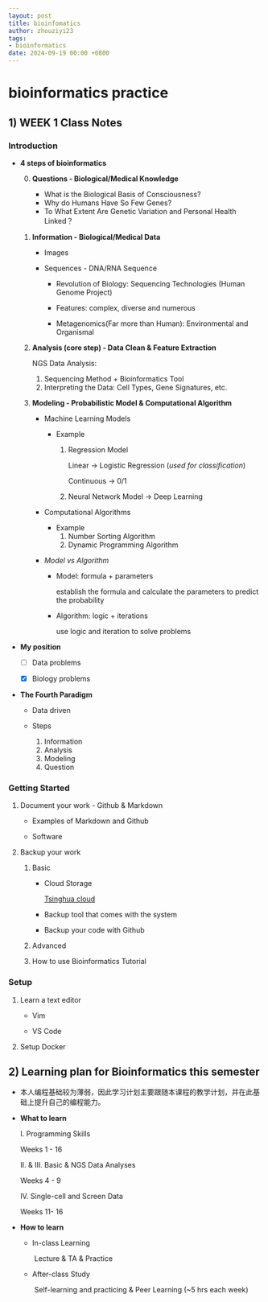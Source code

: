 ```yaml
---
layout: post
title: bioinfomatics
author: zhouziyi23
tags:
- bioinformatics
date: 2024-09-19 00:00 +0800
---
```



# bioinformatics practice

## 1) WEEK 1 Class Notes

### Introduction

- **4 steps of bioinformatics**

  0. **Questions - Biological/Medical Knowledge**
     - What is the Biological Basis of Consciousness?
     - Why do Humans Have So Few Genes?
     - To What Extent Are Genetic Variation and Personal Health Linked？

  1. **Information - Biological/Medical Data**

     - Images

     - Sequences - DNA/RNA Sequence

       - Revolution of Biology: Sequencing Technologies (Human Genome Project)

       - Features: complex, diverse and numerous 

       - Metagenomics(Far more than Human): Environmental and Organismal 

  2. **Analysis (core step) - Data Clean & Feature Extraction**

     NGS Data Analysis: 

     1. Sequencing Method + Bioinformatics Tool
     2. Interpreting the Data: Cell Types, Gene Signatures, etc.

  3. **Modeling - Probabilistic  Model & Computational Algorithm**

     - Machine Learning Models

       - Example

         1. Regression Model 

            Linear → Logistic Regression (*used for classification*)

            Continuous → 0/1

         2. Neural Network Model → Deep Learning

     - Computational Algorithms
       - Example
         1. Number Sorting Algorithm 
         2. Dynamic Programming Algorithm

     - *Model vs Algorithm*

       - Model: formula + parameters

         establish the formula and calculate the parameters to predict the probability

       - Algorithm: logic + iterations 

         use logic and iteration to solve problems

- **My position**

  - [ ] Data problems

  - [x] Biology problems

- **The Fourth Paradigm**

  - Data driven

  - Steps
    1. Information
    2. Analysis
    3. Modeling
    4. Question

### Getting Started

1. Document your work - Github & Markdown

   - Examples of Markdown and Github

   - Software

2. Backup your work

   1. Basic

      - Cloud Storage

        [Tsinghua cloud](https://cloud.tsinghua.edu.cn)

      - Backup tool that comes with the system

      - Backup your code with Github

   2. Advanced

   3. How to use Bioinformatics Tutorial

### Setup

1. Learn a text editor

   - Vim

   - VS Code

2. Setup Docker

## 2) Learning plan for Bioinformatics this semester

- 本人编程基础较为薄弱，因此学习计划主要跟随本课程的教学计划，并在此基础上提升自己的编程能力。

- **What to learn**

  I. Programming Skills

  Weeks 1 - 16

  II. & III. Basic & NGS Data Analyses 

  Weeks 4 - 9

  IV. Single-cell and Screen Data

  Weeks 11- 16

- **How to learn**

  - In-class Learning

    ​	Lecture & TA & Practice

  - After-class Study

    ​	Self-learning and practicing & Peer Learning (~5 hrs each week)
